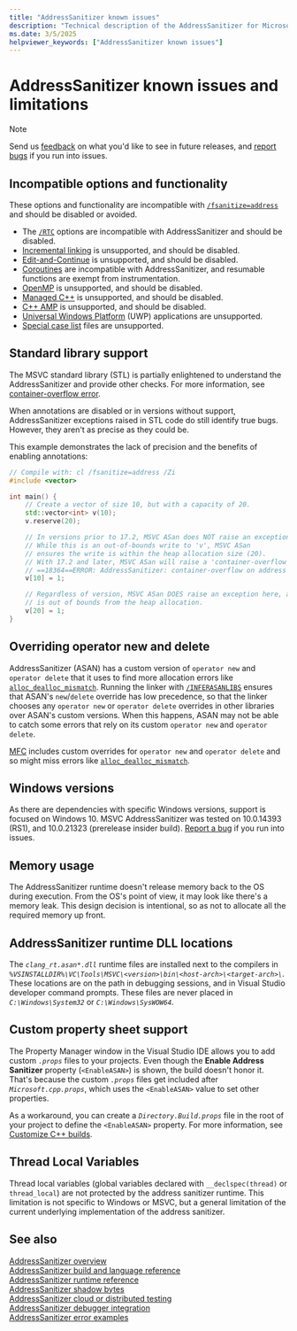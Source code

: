 ```yaml
---
title: "AddressSanitizer known issues"
description: "Technical description of the AddressSanitizer for Microsoft C/C++ known issues."
ms.date: 3/5/2025
helpviewer_keywords: ["AddressSanitizer known issues"]
---
```


# AddressSanitizer known issues and limitations

> [!NOTE]
> Send us [feedback](https://aka.ms/vsfeedback/browsecpp) on what you'd like to see in future releases, and [report bugs](https://aka.ms/feedback/report?space=62) if you run into issues.

## <a name="incompatible-options"></a> Incompatible options and functionality

These options and functionality are incompatible with [`/fsanitize=address`](../build/reference/fsanitize.md) and should be disabled or avoided.

- The [`/RTC`](../build/reference/rtc-run-time-error-checks.md) options are incompatible with AddressSanitizer and should be disabled.
- [Incremental linking](../build/reference/incremental-link-incrementally.md) is unsupported, and should be disabled.
- [Edit-and-Continue](/visualstudio/debugger/edit-and-continue-visual-cpp) is unsupported, and should be disabled.
- [Coroutines](https://devblogs.microsoft.com/cppblog/category/coroutine/) are incompatible with AddressSanitizer, and resumable functions are exempt from instrumentation.
- [OpenMP](../build/reference/openmp-enable-openmp-2-0-support.md) is unsupported, and should be disabled.
- [Managed C++](../build/reference/clr-common-language-runtime-compilation.md) is unsupported, and should be disabled.
- [C++ AMP](../parallel/amp/cpp-amp-overview.md) is unsupported, and should be disabled.
- [Universal Windows Platform](../cppcx/universal-windows-apps-cpp.md) (UWP) applications are unsupported.
- [Special case list](https://clang.llvm.org/docs/SanitizerSpecialCaseList.html) files are unsupported.

## Standard library support

The MSVC standard library (STL) is partially enlightened to understand the AddressSanitizer and provide other checks. For more information, see [container-overflow error](./error-container-overflow.md).

When annotations are disabled or in versions without support, AddressSanitizer exceptions raised in STL code do still identify true bugs. However, they aren't as precise as they could be.

This example demonstrates the lack of precision and the benefits of enabling annotations:

```cpp
// Compile with: cl /fsanitize=address /Zi
#include <vector>

int main() {   
    // Create a vector of size 10, but with a capacity of 20.    
    std::vector<int> v(10);
    v.reserve(20);

    // In versions prior to 17.2, MSVC ASan does NOT raise an exception here.
    // While this is an out-of-bounds write to 'v', MSVC ASan
    // ensures the write is within the heap allocation size (20).
    // With 17.2 and later, MSVC ASan will raise a 'container-overflow' exception:
    // ==18364==ERROR: AddressSanitizer: container-overflow on address 0x1263cb8a0048 at pc 0x7ff6466411ab bp 0x005cf81ef7b0 sp 0x005cf81ef7b8
    v[10] = 1;

    // Regardless of version, MSVC ASan DOES raise an exception here, as this write
    // is out of bounds from the heap allocation.
    v[20] = 1;
}
```

## Overriding operator new and delete

AddressSanitizer (ASAN) has a custom version of `operator new` and `operator delete` that it uses to find more allocation errors like [`alloc_dealloc_mismatch`](error-alloc-dealloc-mismatch.md). Running the linker with [`/INFERASANLIBS`](../build/reference/inferasanlibs.md) ensures that ASAN's `new`/`delete` override has low precedence, so that the linker chooses any `operator new` or `operator delete` overrides in other libraries over ASAN's custom versions. When this happens, ASAN may not be able to catch some errors that rely on its custom `operator new` and `operator delete`.

[MFC](../mfc/mfc-concepts.md) includes custom overrides for `operator new` and `operator delete` and so might miss errors like [`alloc_dealloc_mismatch`](error-alloc-dealloc-mismatch.md).

## Windows versions

As there are dependencies with specific Windows versions, support is focused on Windows 10. MSVC AddressSanitizer was tested on 10.0.14393 (RS1), and 10.0.21323 (prerelease insider build). [Report a bug](https://aka.ms/feedback/report?space=62) if you run into issues.

## Memory usage

The AddressSanitizer runtime doesn't release memory back to the OS during execution. From the OS's point of view, it may look like there's a memory leak. This design decision is intentional, so as not to allocate all the required memory up front.

## AddressSanitizer runtime DLL locations

The *`clang_rt.asan*.dll`* runtime files are installed next to the compilers in *`%VSINSTALLDIR%\VC\Tools\MSVC\<version>\bin\<host-arch>\<target-arch>\`*. These locations are on the path in debugging sessions, and in Visual Studio developer command prompts. These files are never placed in *`C:\Windows\System32`* or *`C:\Windows\SysWOW64`*.

## Custom property sheet support

The Property Manager window in the Visual Studio IDE allows you to add custom *`.props`* files to your projects. Even though the **Enable Address Sanitizer** property (`<EnableASAN>`) is shown, the build doesn't honor it. That's because the custom *`.props`* files get included after *`Microsoft.cpp.props`*, which uses the `<EnableASAN>` value to set other properties.

As a workaround, you can create a *`Directory.Build.props`* file in the root of your project to define the `<EnableASAN>` property. For more information, see [Customize C++ builds](/visualstudio/msbuild/customize-your-build#customize-c-builds).

## Thread Local Variables

Thread local variables (global variables declared with `__declspec(thread)` or `thread_local`) are not protected by the address sanitizer runtime. This limitation is not specific to Windows or MSVC, but a general limitation of the current underlying implementation of the address sanitizer.

## See also

[AddressSanitizer overview](./asan.md)\
[AddressSanitizer build and language reference](./asan-building.md)\
[AddressSanitizer runtime reference](./asan-runtime.md)\
[AddressSanitizer shadow bytes](./asan-shadow-bytes.md)\
[AddressSanitizer cloud or distributed testing](./asan-offline-crash-dumps.md)\
[AddressSanitizer debugger integration](./asan-debugger-integration.md)\
[AddressSanitizer error examples](./asan-error-examples.md)
